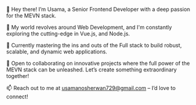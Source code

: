 👋 Hey there! I’m Usama, a Senior Frontend Developer with a deep passion for the MEVN stack.

👀 My world revolves around Web Development, and I'm constantly exploring the cutting-edge in Vue.js, and Node.js.

🌱 Currently mastering the ins and outs of the Full stack to build robust, scalable, and dynamic web applications.

💞️ Open to collaborating on innovative projects where the full power of the MEVN stack can be unleashed. Let’s create something extraordinary together!

📫 Reach out to me at usamanosherwan729@gmail.com – I’d love to connect!
